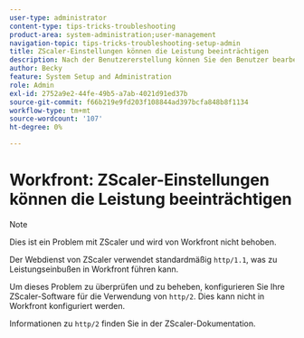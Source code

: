 ```yaml
---
user-type: administrator
content-type: tips-tricks-troubleshooting
product-area: system-administration;user-management
navigation-topic: tips-tricks-troubleshooting-setup-admin
title: ZScaler-Einstellungen können die Leistung beeinträchtigen
description: Nach der Benutzererstellung können Sie den Benutzer bearbeiten und „Nur SAML 2.0-Authentifizierung zulassen“ aktivieren, sodass sein Benutzer und sein Kennwort vom SAML-System gesteuert werden. Wenn diese Option aktiviert ist, darf sich der Benutzer nur über SAML anmelden.
author: Becky
feature: System Setup and Administration
role: Admin
exl-id: 2752a9e2-44fe-49b5-a7ab-4021d91ed37b
source-git-commit: f66b219e9fd203f108844ad397bcfa848b8f1134
workflow-type: tm+mt
source-wordcount: '107'
ht-degree: 0%

---
```


# Workfront: ZScaler-Einstellungen können die Leistung beeinträchtigen

>[!NOTE]
>
>Dies ist ein Problem mit ZScaler und wird von Workfront nicht behoben.

Der Webdienst von ZScaler verwendet standardmäßig `http/1.1`, was zu Leistungseinbußen in Workfront führen kann.

Um dieses Problem zu überprüfen und zu beheben, konfigurieren Sie Ihre ZScaler-Software für die Verwendung von `http/2`. Dies kann nicht in Workfront konfiguriert werden.

Informationen zu `http/2` finden Sie in der ZScaler-Dokumentation.
